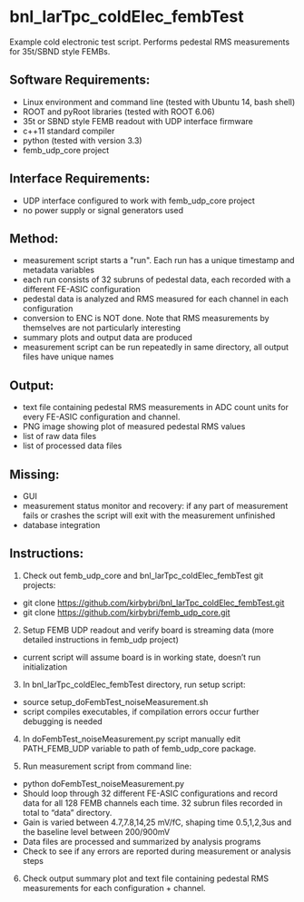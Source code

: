# bnl_larTpc_coldElec_fembTest
Example cold electronic test script. Performs pedestal RMS measurements for 35t/SBND style FEMBs.

## Software Requirements:
- Linux environment and command line (tested with Ubuntu 14, bash shell)
- ROOT and pyRoot libraries (tested with ROOT 6.06)
- 35t or SBND style FEMB readout with UDP interface firmware
- c++11 standard compiler
- python (tested with version 3.3)
- femb_udp_core project

## Interface Requirements:
- UDP interface configured to work with femb_udp_core project
- no power supply or signal generators used

## Method:
- measurement script starts a "run". Each run has a unique timestamp and metadata variables
- each run consists of 32 subruns of pedestal data, each recorded with a different FE-ASIC configuration
- pedestal data is analyzed and RMS measured for each channel in each configuration
- conversion to ENC is NOT done. Note that RMS measurements by themselves are not particularly interesting
- summary plots and output data are produced
- measurement script can be run repeatedly in same directory, all output files have unique names

## Output:
- text file containing pedestal RMS measurements in ADC count units for every FE-ASIC configuration and channel.
- PNG image showing plot of measured pedestal RMS values
- list of raw data files
- list of processed data files

## Missing:
- GUI
- measurement status monitor and recovery: if any part of measurement fails or crashes the script will exit with the measurement unfinished
- database integration

## Instructions:

1) Check out femb_udp_core and bnl_larTpc_coldElec_fembTest git projects:
- git clone https://github.com/kirbybri/bnl_larTpc_coldElec_fembTest.git
- git clone https://github.com/kirbybri/femb_udp_core.git

2) Setup FEMB UDP readout and verify board is streaming data (more detailed instructions in femb_udp project)
- current script will assume board is in working state, doesn’t run initialization

3) In bnl_larTpc_coldElec_fembTest directory, run setup script:
- source setup_doFembTest_noiseMeasurement.sh
- script compiles executables, if compilation errors occur further debugging is needed

4) In doFembTest_noiseMeasurement.py script manually edit PATH_FEMB_UDP variable to path of femb_udp_core package.

5) Run measurement script from command line:
- python doFembTest_noiseMeasurement.py
- Should loop through 32 different FE-ASIC configurations and record data for all 128 FEMB channels each time. 32 subrun files recorded in total to “data” directory.
- Gain is varied between 4.7,7.8,14,25 mV/fC, shaping time 0.5,1,2,3us and the baseline level between 200/900mV 
- Data files are processed and summarized by analysis programs
- Check to see if any errors are reported during measurement or analysis steps

6) Check output summary plot and text file containing pedestal RMS measurements for each configuration + channel.

